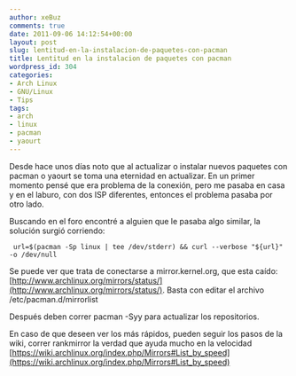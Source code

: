 ```yaml
---
author: xeBuz
comments: true
date: 2011-09-06 14:12:54+00:00
layout: post
slug: lentitud-en-la-instalacion-de-paquetes-con-pacman
title: Lentitud en la instalacion de paquetes con pacman
wordpress_id: 304
categories:
- Arch Linux
- GNU/Linux
- Tips
tags:
- arch
- linux
- pacman
- yaourt
---
```


Desde hace unos días noto que al actualizar o instalar nuevos paquetes con pacman o yaourt se toma una eternidad en actualizar.
En un primer momento pensé que era problema de la conexión, pero me pasaba en casa y en el laburo, con dos ISP diferentes, entonces el problema pasaba por otro lado.

Buscando en el foro encontré a alguien que le pasaba algo similar, la solución surgió corriendo:

    
     url=$(pacman -Sp linux | tee /dev/stderr) && curl --verbose "${url}" -o /dev/null


Se puede ver que trata de conectarse a mirror.kernel.org, que esta caído: [http://www.archlinux.org/mirrors/status/](http://www.archlinux.org/mirrors/status/). Basta con editar el archivo /etc/pacman.d/mirrorlist 

Después deben correr pacman -Syy para actualizar los repositorios.

En caso de que deseen ver los más rápidos, pueden seguir los pasos de la wiki, correr rankmirror la verdad que ayuda mucho en la velocidad [https://wiki.archlinux.org/index.php/Mirrors#List_by_speed](https://wiki.archlinux.org/index.php/Mirrors#List_by_speed)



